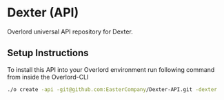 # Dexter (API)

Overlord universal API repository for Dexter.

## Setup Instructions

To install this API into your Overlord environment run following command from inside the Overlord-CLI

```bash
./o create -api -git@github.com:EasterCompany/Dexter-API.git -dexter
```
